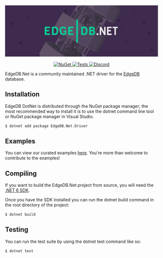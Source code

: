 ![EdgeDB.Net](./branding/Banner.png)

<p align="center">
  <a href="https://www.nuget.org/packages/EdgeDB.Net.Driver/">
    <img src="https://img.shields.io/nuget/vpre/EdgeDB.Net.Driver.svg?maxAge=2592000?style=plastic" alt="NuGet">
  </a>
  <a href="https://github.com/quinchs/EdgeDB.Net/actions/workflows/tests.yml">
    <img src="https://github.com/quinchs/EdgeDB.Net/actions/workflows/tests.yml/badge.svg?branch=master" alt="Tests">
  </a>
  <a href="https://discord.gg/tM4EpAaeSq">
    <img src="https://discord.com/api/guilds/841451783728529451/widget.png" alt="Discord">
  </a>
</p>


EdgeDB.Net is a community maintained .NET driver for the [EdgeDB](https://edgedb.com) database.

## Installation

EdgeDB DotNet is distributed through the NuGet package manager; the most recommended way to install 
it is to use the dotnet command line tool or NuGet package manager in Visual Studio.

```bash
$ dotnet add package EdgeDB.Net.Driver
```

## Examples
You can view our curated examples [here](https://github.com/quinchs/EdgeDB.Net/tree/master/examples/EdgeDB.ExampleApp/Examples). You're more than welcome to contribute to the examples!

## Compiling
If you want to build the EdgeDB.Net project from source, you will need the [.NET 6 SDK](https://dotnet.microsoft.com/en-us/download).
  
Once you have the SDK installed you can run the dotnet build command in the root directory of the project:

```bash
$ dotnet build
```

## Testing

You can run the test suite by using the dotnet test command like so:

```bash
$ dotnet test
```